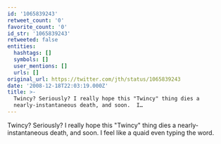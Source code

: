 ```yaml
---
id: '1065839243'
retweet_count: '0'
favorite_count: '0'
id_str: '1065839243'
retweeted: false
entities:
  hashtags: []
  symbols: []
  user_mentions: []
  urls: []
original_url: https://twitter.com/jth/status/1065839243
date: '2008-12-18T22:03:19.000Z'
title: >-
  Twincy? Seriously? I really hope this "Twincy" thing dies a
  nearly-instantaneous death, and soon.  I…
---
```


Twincy? Seriously? I really hope this "Twincy" thing dies a nearly-instantaneous death, and soon.  I feel like a quaid even typing the word.